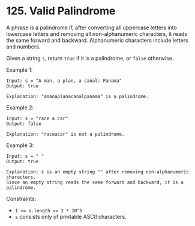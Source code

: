 # 125. Valid Palindrome

A phrase is a palindrome if, after converting all uppercase letters into lowercase letters and removing all non-alphanumeric characters, it reads the same forward and backward. Alphanumeric characters include letters and numbers.

Given a string `s`, return `true` if it is a palindrome, or `false` otherwise.

Example 1:

    Input: s = "A man, a plan, a canal: Panama"
    Output: true

    Explanation: "amanaplanacanalpanama" is a palindrome.

Example 2:

    Input: s = "race a car"
    Output: false

    Explanation: "raceacar" is not a palindrome.

Example 3:

    Input: s = " "
    Output: true

    Explanation: s is an empty string "" after removing non-alphanumeric characters.
    Since an empty string reads the same forward and backward, it is a palindrome.

Constraints:

- `1 <= s.length <= 2 * 10^5`
- `s` consists only of printable ASCII characters.